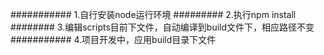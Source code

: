 ###########
1.自行安装node运行环境
#########
2.执行npm install
########
3.编辑scripts目前下文件，自动编译到build文件下，相应路径不变
###########
4.项目开发中，应用build目录下文件